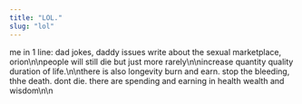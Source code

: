 ```yaml
---
title: "LOL."
slug: "lol"
---
```


me in 1 line: dad jokes, daddy issues
write about the sexual marketplace, orion\n\npeople will still die but just more rarely\n\nincrease quantity quality duration of life.\n\nthere is also longevity burn and earn. stop the bleeding, thhe death. dont die. there are spending and earning in health wealth and wisdom\n\n